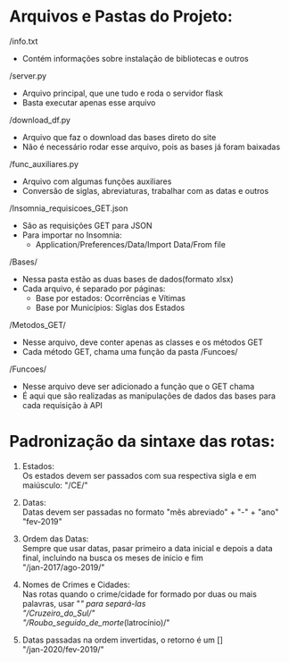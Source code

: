 # Arquivos e Pastas do Projeto: 

/info.txt   
- Contém informações sobre instalação de bibliotecas e outros

/server.py  
- Arquivo principal, que une tudo e roda o servidor flask
- Basta executar apenas esse arquivo

/download_df.py 
- Arquivo que faz o download das bases direto do site
- Não é necessário rodar esse arquivo, pois as bases já foram baixadas

/func_auxiliares.py 
- Arquivo com algumas funções auxiliares
- Conversão de siglas, abreviaturas, trabalhar com as datas e outros

/Insomnia_requisicoes_GET.json  
- São as requisições GET para JSON
- Para importar no Insomnia: 
    - Application/Preferences/Data/Import Data/From file

/Bases/ 
- Nessa pasta estão as duas bases de dados(formato xlsx)
- Cada arquivo, é separado por páginas:
    - Base por estados: Ocorrências e Vítimas
    - Base por Municípios: Siglas dos Estados

/Metodos_GET/   
- Nesse arquivo, deve conter apenas as classes e os métodos GET
- Cada método GET, chama uma função da pasta /Funcoes/

/Funcoes/   
- Nesse arquivo deve ser adicionado a função que o GET chama
- É aqui que são realizadas as manipulações de dados das bases para cada requisição à API

<!---# O que alterar?

- No arquivo server.py, na sessão com seu nome, inserir as rotas das suas funções

- Na pasta /Metodos_GET/, no arquivo com seu nome, inserir os métodos GET

- Na pasta /Funcoes/, no arquivo com seu nome, inserir as funções que trabalham com as bases de dados

- Caso precise de funções auxiliares, adicione no arquivo func_auxiliares.py, na sessão com seu nome

- Caso precise, crie outros arquivos

- Criei uma rota pra cada um, que é o seu nome, só pra testar-->

# Padronização da sintaxe das rotas:

1. Estados: <br/>
    Os estados devem ser passados com sua respectiva sigla e em maiúsculo:
    "/CE/"<br/>

2. Datas:<br/>
    Datas devem ser passadas no formato "mês abreviado" + "-" + "ano"
    "fev-2019"<br/>
    <!---Usar funções:<br/>
    "pega_mes" para converter a string "jan-2019" em "janeiro" (Para base de estados)<br/>
    "pega_ano" para converter a string "jan-2019" em "2019" (Para base de estados)<br/>
    "converte_para_data" para converter a string "jan-2019" em "2019-01-01" (Para base de cidades)<br/>-->
    
3. Ordem das Datas: <br/>
    Sempre que usar datas, pasar primeiro a data inicial e depois a data final, incluindo na busca os meses de inicio e fim<br/>
    "/jan-2017/ago-2019/" <br/>


4. Nomes de Crimes e Cidades:<br/>
    Nas rotas quando o crime/cidade for formado por duas ou mais palavras, usar "_" para separá-las <br/>
    "/Cruzeiro_do_Sul/"<br/>
    "/Roubo_seguido_de_morte_(latrocínio)/"
    

5. Datas passadas na ordem invertidas, o retorno é um []<br/>
    "/jan-2020/fev-2019/"<br/>
